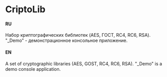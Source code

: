 # CriptoLib

#### RU
Набор криптографических библиотек (AES, ГОСТ, RC4, RC6, RSA).
"_Demo" - демонстрационное консольное приложение.

#### EN
A set of cryptographic libraries (AES, GOST, RC4, RC6, RSA).
"_Demo" is a demo console application. 
